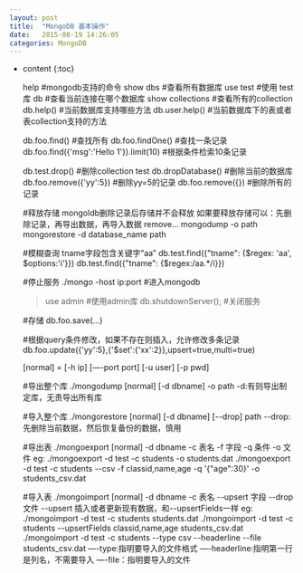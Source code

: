 ```yaml
---
layout: post
title:  "MongoDB 基本操作"
date:   2015-08-19 14:26:05
categories: MongoDB
---
```


* content
{:toc}

	help                                     #mongodb支持的命令
	show dbs                                 #查看所有数据库
	use test                                 #使用 test 库
	db                                       #查看当前连接在哪个数据库
	show collections                         #查看所有的collection 
	db.help()                                #当前数据库支持哪些方法
	db.user.help()                           #当前数据库下的表或者表collection支持的方法
	 
	db.foo.find()                            #查找所有
	db.foo.findOne()                         #查找一条记录
	db.foo.find({'msg':'Hello 1'}).limit(10) #根据条件检索10条记录
	 
	db.test.drop()                           #删除collection test
	db.dropDatabase()                        #删除当前的数据库
	db.foo.remove({'yy':5})                  #删除yy=5的记录 
	db.foo.remove({})                        #删除所有的记录

	#释放存储
	mongoldb删除记录后存储并不会释放
	如果要释放存储可以：先删除记录，再导出数据，再导入数据
	remove…
	mongodump -o path
	mongorestore -d database_name path

	#模糊查询
	tname字段包含关键字“aa”
	db.test.find({"tname": {$regex: 'aa', $options:'i'}}) 
	db.test.find({"tname": {$regex:/aa.*/i}}) 

	#停止服务
	./mongo -host ip:port  #进入mongodb
	>use  admin #使用admin库
	>db.shutdownServer(); #关闭服务
	 
	#存储
	db.foo.save(...)
	 
	#根据query条件修改，如果不存在则插入，允许修改多条记录
	db.foo.update({'yy':5},{'$set':{'xx':2}},upsert=true,multi=true)

	[normal] = [-h ip] [—-port port] [-u user] [-p pwd]
	
	#导出整个库
	./mongodump [normal] [-d dbname] -o path
	-d:有则导出制定库，无责导出所有库

	#导入整个库
	./mongorestore [normal] [-d dbname] [--drop] path
	--drop:先删除当前数据，然后恢复备份的数据，慎用

	#导出表
	./mongoexport [normal] -d dbname -c 表名 -f 字段 -q 条件 -o 文件
	eg:
	./mongoexport -d test -c students -o students.dat
	./mongoexport -d test -c students --csv -f classid,name,age -q '{"age":30}' -o students_csv.dat

	#导入表
	./mongoimport [normal] -d dbname -c 表名 --upsert 字段 --drop 文件
	--upsert 插入或者更新现有数据，和--upsertFields一样
	eg:
	./mongoimport -d test -c students students.dat
	./mongoimport -d test -c students --upsertFields classid,name,age students_csv.dat
	./mongoimport -d test -c students --type csv --headerline --file students_csv.dat 
	—-type:指明要导入的文件格式
	—-headerline:指明第一行是列名，不需要导入
	—-file：指明要导入的文件
	


